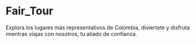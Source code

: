 # Fair_Tour
Explora los lugares más representativos de Colombia, diviertete y disfruta mientras viajas con nosotros, tu aliado de confianza.
